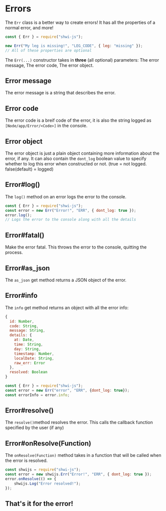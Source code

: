 # Errors

The `Err` class is a better way to create errors! It has all the properties of a normal error, and more!

```js
const { Err } = require("shwi-js");

new Err("My leg is missing!", "LEG_CODE", { leg: "missing" });
// All of these properties are optional
```

The `Err(...)` constructor takes in **three** (all optional) parameters: The error message, The error code, The error object.

## Error message

The error message is a string that describes the error.

## Error code

The error code is a breif code of the error, it is also the string logged as `[Node/app/Error/<Code>]` in the console.

## Error object

The error object is just a plain object containing more information about the error, if any. It can also contain the `dont_log` boolean value to specify whether to log this error when constructed or not. (true = not logged. false(default) = logged)

## Error#log()

The `log()` method on an error logs the error to the console.

```js
const { Err } = require("shwi-js");
const error = new Err("Error!", "ERR", { dont_log: true });
error.log();
// Logs the error to the console along with all the details
```

## Error#fatal()

Make the error fatal. This throws the error to the console, quitting the process.

## Error#as_json

The `as_json` get method returns a JSON object of the error.

## Error#info

The `info` get method returns an object with all the error info:

```js
{
  id: Number,
  code: String,
  message: String,
  details: {
    at: Date,
    time: String,
    day: String,
    timestamp: Number,
    localDate: String,
    raw_err: Error
  },
  resolved: Boolean
}

const { Err } = require("shwi-js");
const error = new Err("error", "ERR", {dont_log: true});
const errorInfo = error.info;
```

## Error#resolve()

The `resolve()`method resolves the error. This calls the callback function specified by the user (if any)

## Error#onResolve(Function)

The `onResolve(Function)` method takes in a function that will be called when the error is resolved.

```js
const shwijs = require("shwi-js");
const error = new shwijs.Err("Error!", "ERR", { dont_log: true });
error.onResolve(() => {
	shwijs.Log("Error resolved!");
});
```

## That's it for the error!
